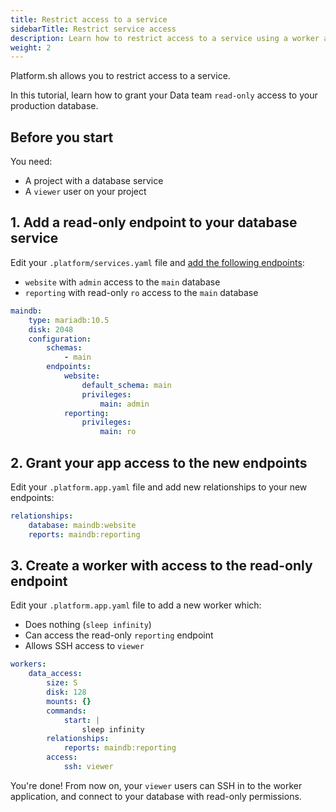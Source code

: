 ```yaml
---
title: Restrict access to a service
sidebarTitle: Restrict service access
description: Learn how to restrict access to a service using a worker and additional endpoints to the service.
weight: 2
---
```


Platform.sh allows you to restrict access to a service. 

In this tutorial, learn how to grant your Data team `read-only` access to your production database.

## Before you start

You need:

- A project with a database service
- A `viewer` user on your project

## 1. Add a read-only endpoint to your database service

Edit your `.platform/services.yaml` file and [add the following endpoints](../add-services/mysql/_index.md#define-permissions):

- `website` with `admin` access to the `main` database
- `reporting` with read-only `ro` access to the `main` database

```yaml {location=".platform/services.yaml"}
maindb:
    type: mariadb:10.5
    disk: 2048
    configuration:
        schemas:
            - main
        endpoints:
            website:
                default_schema: main
                privileges:
                    main: admin
            reporting:
                privileges:
                    main: ro
```

## 2. Grant your app access to the new endpoints

Edit your `.platform.app.yaml` file and add new relationships to your new endpoints:

```yaml {location=".platform.app.yaml"}
relationships:
    database: maindb:website
    reports: maindb:reporting
```

## 3. Create a worker with access to the read-only endpoint

Edit your `.platform.app.yaml` file to add a new worker which:

- Does nothing (`sleep infinity`) 
- Can access the read-only `reporting` endpoint
- Allows SSH access to `viewer`

```yaml {location=".platform.app.yaml"}
workers:
    data_access:
        size: S
        disk: 128
        mounts: {}
        commands:
            start: |
                sleep infinity
        relationships:
            reports: maindb:reporting
        access:
            ssh: viewer
```

You're done!
From now on, your `viewer` users can SSH in to the worker application,
and connect to your database with read-only permissions.